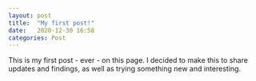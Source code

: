 ```yaml
---
layout: post
title:  "My first post!"
date:   2020-12-30 16:58
categories: Post
---
```

This is my first post - ever - on this page.
I decided to make this to share updates and findings, as well as trying something new and interesting.